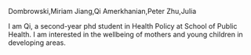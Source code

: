 Dombrowski,Miriam
Jiang,Qi
Amerkhanian,Peter
Zhu,Julia


I am Qi, a second-year phd student in Health Policy at School of Public Health. 
I am interested in the wellbeing of mothers and young children in developing areas.
